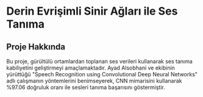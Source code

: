 # Derin Evrişimli Sinir Ağları ile Ses Tanıma

## Proje Hakkında
Bu proje, gürültülü ortamlardan toplanan ses verileri kullanarak ses tanıma kabiliyetini geliştirmeyi amaçlamaktadır. Ayad Alsobhani ve ekibinin yürüttüğü "Speech Recognition using Convolutional Deep Neural Networks" adlı çalışmanın yöntemlerini benimseyerek, CNN mimarisini kullanarak %97.06 doğruluk oranı ile sesleri tanıma başarısını göstermiştir.
